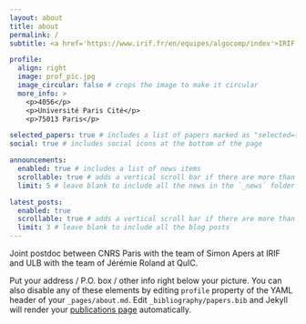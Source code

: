 ```yaml
---
layout: about
title: about
permalink: /
subtitle: <a href='https://www.irif.fr/en/equipes/algocomp/index'>IRIF (CNRS)</a>. Université Paris Cité, Bâtiment Sophie Germain.

profile:
  align: right
  image: prof_pic.jpg
  image_circular: false # crops the image to make it circular
  more_info: >
    <p>4056</p>
    <p>Université Paris Cité</p>
    <p>75013 Paris</p>

selected_papers: true # includes a list of papers marked as "selected={true}"
social: true # includes social icons at the bottom of the page

announcements:
  enabled: true # includes a list of news items
  scrollable: true # adds a vertical scroll bar if there are more than 3 news items
  limit: 5 # leave blank to include all the news in the `_news` folder

latest_posts:
  enabled: true
  scrollable: true # adds a vertical scroll bar if there are more than 3 new posts items
  limit: 3 # leave blank to include all the blog posts
---
```


Joint postdoc between CNRS Paris with the team of Simon Apers at IRIF and ULB with the team of Jérémie Roland at QuIC.

Put your address / P.O. box / other info right below your picture. You can also disable any of these elements by editing `profile` property of the YAML header of your `_pages/about.md`. Edit `_bibliography/papers.bib` and Jekyll will render your [publications page](/al-folio/publications/) automatically.

